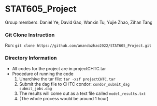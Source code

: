# STAT605_Project

Group members: Daniel Ye, David Gao, Wanxin Tu, Yujie Zhao, Zihan Tang

### Git Clone Instruction

Run: `git clone https://github.com/amandazhao2022/STAT605_Project.git`

### Directory Information

- All codes for the project are in projectCHTC.tar
- Procedure of running the code
  1. Unarchive the tar file: `tar -xzf projectCHTC.tar`
  2. Submit the dag file to CHTC condor: `condor_submit_dag submit_jobs.dag`
  3. The results will come out as a text file called `model_results.txt`
  4. (The whole process would be around 1 hour)

